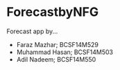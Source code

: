 # ForecastbyNFG
Forecast app by...
 - Faraz Mazhar; BCSF14M529
 - Muhammad Hasan; BCSF14M503
 - Adil Nadeem; BCSF14M550
